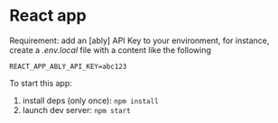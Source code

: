 # React app

Requirement: add an [ably] API Key to your environment, for instance, create a _.env.local_ file with a content like the following

```
REACT_APP_ABLY_API_KEY=abc123
```

To start this app:

1. install deps (only once): `npm install`
2. launch dev server: `npm start`
